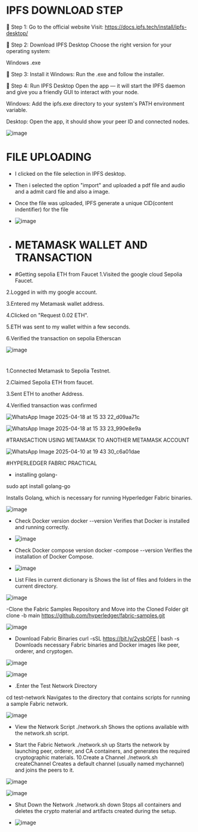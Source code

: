# IPFS DOWNLOAD STEP
🔹 Step 1: Go to the official website Visit: https://docs.ipfs.tech/install/ipfs-desktop/

🔹 Step 2: Download IPFS Desktop Choose the right version for your operating system:

Windows .exe

🔹 Step 3: Install it Windows: Run the .exe and follow the installer.

🔹 Step 4: Run IPFS Desktop Open the app — it will start the IPFS daemon and give you a friendly GUI to interact with your node.

Windows: Add the ipfs.exe directory to your system's PATH environment variable.

Desktop: Open the app, it should show your peer ID and connected nodes.

![image](https://github.com/user-attachments/assets/688a0db2-e3f0-4445-8899-ffc3f45fb8bd)

# FILE UPLOADING
- I clicked on the file selection in IPFS desktop.

- Then i selected the option "import" and uploaded a pdf file and audio and a admit card file and also a image.

- Once the file was uploaded, IPFS generate a unique CID(content indentifier) for the file

- ![image](https://github.com/user-attachments/assets/c65b12ba-f66f-49d1-bab6-d78204aa2789)

- # METAMASK WALLET AND TRANSACTION
- #Getting sepolia ETH from Faucet
1.Visited the google cloud Sepolia Faucet.

2.Logged in with my google account.

3.Entered my Metamask wallet address.

4.Clicked on "Request 0.02 ETH".

5.ETH was sent to my wallet within a few seconds.

6.Verified the transaction on sepolia Etherscan

![image](https://github.com/user-attachments/assets/506f06ca-9d47-493d-9855-b556cd01af5a)
#
1.Connected Metamask to Sepolia Testnet.

2.Claimed Sepolia ETH from faucet.

3.Sent ETH to another Address.

4.Verified transaction was confirmed

![WhatsApp Image 2025-04-18 at 15 33 22_d09aa71c](https://github.com/user-attachments/assets/b6c8a469-759d-4eb6-a5ab-8ddc128fbdc4)

![WhatsApp Image 2025-04-18 at 15 33 23_990e8e9a](https://github.com/user-attachments/assets/5c6b2c6a-8436-4893-b4d3-c87e98ebc749)

#TRANSACTION USING METAMASK TO ANOTHER METAMASK ACCOUNT

![WhatsApp Image 2025-04-10 at 19 43 30_c6a01dae](https://github.com/user-attachments/assets/567ad6fc-826e-4ceb-b4f2-fb9503e28029)

#HYPERLEDGER FABRIC PRACTICAL
 - installing golang-

sudo apt install golang-go

Installs Golang, which is necessary for running Hyperledger Fabric binaries.

![image](https://github.com/user-attachments/assets/1d64053f-fb91-4986-84a0-3e864e22bf79)

- Check Docker version docker --version Verifies that Docker is installed and running correctly.

- ![image](https://github.com/user-attachments/assets/cd06de67-0e1e-478a-8fe9-fee5cd74af70)

- Check Docker compose version docker -compose  --version Verifies the installation of Docker Compose.

- ![image](https://github.com/user-attachments/assets/92bc9fd9-57ee-4de9-8962-3e9b3202b495)

- List Files in current dictionary is  Shows the list of files and folders in the current directory.

![image](https://github.com/user-attachments/assets/29e5371b-2520-49cc-8adf-97ac20c168aa)

-Clone the Fabric Samples Repository and Move into the Cloned Folder
 git clone -b main https://github.com/hyperledger/fabric-samples.git

 ![image](https://github.com/user-attachments/assets/da1098c8-d18a-4e9e-bcb9-6290c898cfa2)
 - Download Fabric Binaries   curl -sSL https://bit.ly/2ysbOFE | bash -s
Downloads necessary Fabric binaries and Docker images like peer, orderer, and cryptogen.

![image](https://github.com/user-attachments/assets/f2fcd25d-13bd-4b34-b736-76fa82a03916)

![image](https://github.com/user-attachments/assets/d9a460a3-4caf-43f6-93a0-803dbfa282bc)
- .Enter the Test Network Directory

cd test-network Navigates to the directory that contains scripts for running a sample Fabric network.

![image](https://github.com/user-attachments/assets/514cdeca-bc8c-4962-864f-88aefcd1f5e3)


- View the Network Script ./network.sh Shows the options available with the network.sh script.

- Start the Fabric Network ./network.sh up Starts the network by launching peer, orderer, and CA containers, and generates the required cryptographic materials.
10.Create a Channel ./network.sh createChannel Creates a default channel (usually named mychannel) and joins the peers to it.


![image](https://github.com/user-attachments/assets/82e65079-6ff9-40e9-8280-8fa5d6214b84)


![image](https://github.com/user-attachments/assets/2ef6ab08-6bd0-4143-8ccc-95e3de627662)


- Shut Down the Network ./network.sh down Stops all containers and deletes the crypto material and artifacts created during the setup.

- ![image](https://github.com/user-attachments/assets/23c3f843-1ef1-4c3f-adeb-c2e908bfef7e)




